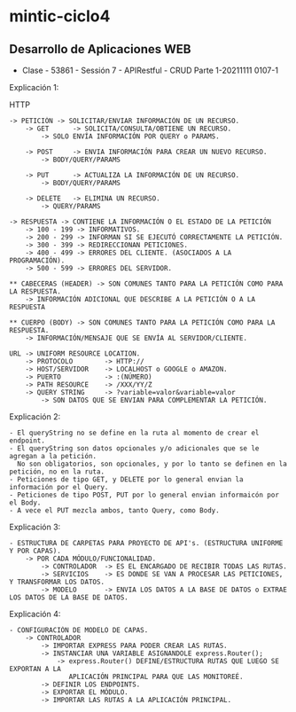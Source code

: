 # mintic-ciclo4
## Desarrollo de Aplicaciones WEB

- Clase - 53861 - Sessión 7 - APIRestful - CRUD Parte 1-20211111 0107-1

Explicación 1:

HTTP

    -> PETICIÓN -> SOLICITAR/ENVIAR INFORMACIÓN DE UN RECURSO.
        -> GET      -> SOLICITA/CONSULTA/OBTIENE UN RECURSO.
            -> SOLO ENVÍA INFORMACIÓN POR QUERY o PARAMS.

        -> POST     -> ENVIA INFORMACIÓN PARA CREAR UN NUEVO RECURSO.
            -> BODY/QUERY/PARAMS

        -> PUT      -> ACTUALIZA LA INFORMACIÓN DE UN RECURSO.
            -> BODY/QUERY/PARAMS

        -> DELETE   -> ELIMINA UN RECURSO.
            -> QUERY/PARAMS
    
    -> RESPUESTA -> CONTIENE LA INFORMACIÓN O EL ESTADO DE LA PETICIÓN
        -> 100 - 199 -> INFORMATIVOS.
        -> 200 - 299 -> INFORMAN SI SE EJECUTÓ CORRECTAMENTE LA PETICIÓN.
        -> 300 - 399 -> REDIRECCIONAN PETICIONES.
        -> 400 - 499 -> ERRORES DEL CLIENTE. (ASOCIADOS A LA PROGRAMACIÓN).
        -> 500 - 599 -> ERRORES DEL SERVIDOR.

    ** CABECERAS (HEADER) -> SON COMUNES TANTO PARA LA PETICIÓN COMO PARA LA RESPUESTA.
        -> INFORMACIÓN ADICIONAL QUE DESCRIBE A LA PETICIÓN O A LA RESPUESTA

    ** CUERPO (BODY) -> SON COMUNES TANTO PARA LA PETICIÓN COMO PARA LA RESPUESTA.
        -> INFORMACIÓN/MENSAJE QUE SE ENVÍA AL SERVIDOR/CLIENTE.

    URL -> UNIFORM RESOURCE LOCATION.
        -> PROTOCOLO        -> HTTP://
        -> HOST/SERVIDOR    -> LOCALHOST o GOOGLE o AMAZON.
        -> PUERTO           -> :(NÚMERO)
        -> PATH RESOURCE    -> /XXX/YY/Z
        -> QUERY STRING     -> ?variable=valor&variable=valor
            -> SON DATOS QUE SE ENVIAN PARA COMPLEMENTAR LA PETICIÓN.

Explicación 2:

    - El queryString no se define en la ruta al momento de crear el endpoint.
    - El queryString son datos opcionales y/o adicionales que se le agregan a la petición.  
      No son obligatorios, son opcionales, y por lo tanto se definen en la petición, no en la ruta.
    - Peticiones de tipo GET, y DELETE por lo general envian la información por el Query.
    - Peticiones de tipo POST, PUT por lo general envian informaicón por el Body.
    - A vece el PUT mezcla ambos, tanto Query, como Body.  

Explicación 3:

    - ESTRUCTURA DE CARPETAS PARA PROYECTO DE API's. (ESTRUCTURA UNIFORME Y POR CAPAS).
        -> POR CADA MÓDULO/FUNCIONALIDAD.
            -> CONTROLADOR  -> ES EL ENCARGADO DE RECIBIR TODAS LAS RUTAS.
            -> SERVICIOS    -> ES DONDE SE VAN A PROCESAR LAS PETICIONES, Y TRANSFORMAR LOS DATOS.
            -> MODELO       -> ENVIA LOS DATOS A LA BASE DE DATOS o EXTRAE LOS DATOS DE LA BASE DE DATOS.

Explicación 4:

    - CONFIGURACIÓN DE MODELO DE CAPAS.
        -> CONTROLADOR
            -> IMPORTAR EXPRESS PARA PODER CREAR LAS RUTAS.
            -> INSTANCIAR UNA VARIABLE ASIGNANDOLE express.Router();
                -> express.Router() DEFINE/ESTRUCTURA RUTAS QUE LUEGO SE EXPORTAN A LA 
                   APLICACIÓN PRINCIPAL PARA QUE LAS MONITOREÉ.  
            -> DEFINIR LOS ENDPOINTS.
            -> EXPORTAR EL MÓDULO.
            -> IMPORTAR LAS RUTAS A LA APLICACIÓN PRINCIPAL.


            
